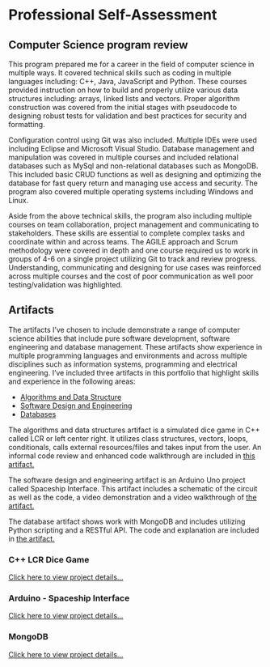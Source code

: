 # Professional Self-Assessment
## Computer Science program review

<p>	This program prepared me for a career in the field of computer science in multiple ways. It covered technical skills such as coding in multiple languages including: C++, Java, JavaScript and Python. These courses provided instruction on how to build and properly utilize various data structures including: arrays, linked lists and vectors. Proper algorithm construction was covered from the initial stages with pseudocode to designing robust tests for validation and best practices for security and formatting.</p>

<p>Configuration control using Git was also included. Multiple IDEs were used including Eclipse and Microsoft Visual Studio. Database management and manipulation was covered in multiple courses and included relational databases such as MySql and non-relational databases such as MongoDB. This included basic CRUD functions as well as designing and optimizing the database for fast query return and managing use access and security. The program also covered multiple operating systems including Windows and Linux.</p>

<p>	Aside from the above technical skills, the program also including multiple courses on team collaboration, project management and communicating to stakeholders. These skills are essential to complete complex tasks and coordinate within and across teams. The AGILE approach and Scrum methodology were covered in depth and one course required us to work in groups of 4-6 on a single project utilizing Git to track and review progress. Understanding, communicating and designing for use cases was reinforced across multiple courses and the cost of poor communication as well poor testing/validation was highlighted.</p>

## Artifacts
<p>     The artifacts I’ve chosen to include demonstrate a range of computer science abilities that include pure software development, software engineering and database management. These artifacts show experience in multiple programming languages and environments and across multiple disciplines such as information systems, programming and electrical engineering. I’ve included three artifacts in this portfolio that highlight skills and experience in the following areas: </p>

* <a href = "lcr.md">Algorithms and Data Structure</a>
* <a href = "cmhenwood.github.io/arduino.">Software Design and Engineering</a>
* <a href = "mongo.md">Databases</a>

<p>     The algorithms and data structures artifact is a simulated dice game in C++ called LCR or left center right. It utilizes class structures, vectors, loops, conditionals, calls external resources/files and takes input from the user. An informal code review and enhanced code walkthrough are included in <a href = "lcr.md">this artifact.</a> </p>

<p>The software design and engineering artifact is an Arduino Uno project called Spaceship Interface. This artifact includes a schematic of the circuit as well as the code, a video demonstration and a video walkthrough of <a href = "arduino.md">the artifact.</a></p>

<p>The database artifact shows work with MongoDB and includes utilizing Python scripting and a RESTful API. The code and explanation are included in <a href = "mongo.db">the artifact.</a></p>


### C++ LCR Dice Game

<a href = "lcr.md"> Click here to view project details... </a>

### Arduino - Spaceship Interface

<a href = "arduino.md"> Click here to view project details... </a>

### MongoDB

<a href = "mongo.md"> Click here to view project details... </a>
